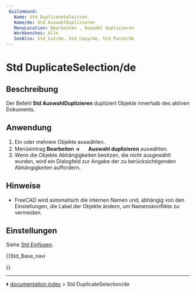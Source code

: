 ```yaml
---
 GuiCommand:
   Name: Std DuplicateSelection
   Name/de: Std AuswahlDuplizieren
   MenuLocation: Bearbeiten , Auswahl duplizieren
   Workbenches: Alle
   SeeAlso: Std_Cut/de, Std_Copy/de, Std_Paste/de
---
```


# Std DuplicateSelection/de



## Beschreibung

Der Befehl **Std AuswahlDuplizieren** dupliziert Objekte innerhalb des aktiven Dokuments.



## Anwendung

1.  Ein oder mehrere Objekte auswählen.
2.  Menüeintrag **Bearbeiten → <img src="images/Std_DuplicateSelection.svg" width=16px> Auswahl duplizieren** auswählen.
3.  Wenn die Objekte Abhängigkeiten besitzen, die nicht ausgewählt wurden, wird ein Dialogfeld zur Angabe der zu berücksichtigenden Abhängigkeiten auffordern.



## Hinweise

-   FreeCAD wird automatisch die internen Namen und, abhängig von den Einstellungen, die Label der Objekte ändern, um Namenskonflikte zu vermeiden.



## Einstellungen

Siehe [Std Einfügen](Std_Paste/de#Preferences.md).





{{Std_Base_navi

}}



---
⏵ [documentation index](../README.md) > Std DuplicateSelection/de
